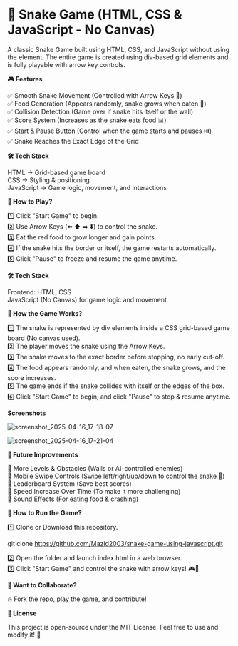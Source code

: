 # 🐍 Snake Game (HTML, CSS & JavaScript - No Canvas)

A classic Snake Game built using HTML, CSS, and JavaScript without using the <canvas> element. The entire game is created using div-based grid elements and is fully playable with arrow key controls.

**🎮 Features**

✅ Smooth Snake Movement (Controlled with Arrow Keys 🏹)<br>
✅ Food Generation (Appears randomly, snake grows when eaten 🍎)<br>
✅ Collision Detection (Game over if snake hits itself or the wall)<br>
✅ Score System (Increases as the snake eats food 📊)<br>
✅ Start & Pause Button (Control when the game starts and pauses ⏯️)<br>
✅ Snake Reaches the Exact Edge of the Grid<br>

**🛠 Tech Stack**

HTML → Grid-based game board<br>
CSS → Styling & positioning<br>
JavaScript → Game logic, movement, and interactions<br>

**📌 How to Play?**

1️⃣ Click "Start Game" to begin.<br>
2️⃣ Use Arrow Keys (⬅️ ⬆️ ➡️ ⬇️) to control the snake.<br>
3️⃣ Eat the red food to grow longer and gain points.<br>
4️⃣ If the snake hits the border or itself, the game restarts automatically.<br>
5️⃣ Click "Pause" to freeze and resume the game anytime.<br>

**🛠 Tech Stack**

Frontend: HTML, CSS<br>
JavaScript (No Canvas) for game logic and movement<br>

**🚀 How the Game Works?**

1️⃣ The snake is represented by div elements inside a CSS grid-based game board (No canvas used).<br>
2️⃣ The player moves the snake using the Arrow Keys.<br>
3️⃣ The snake moves to the exact border before stopping, no early cut-off.<br>
4️⃣ The food appears randomly, and when eaten, the snake grows, and the score increases.<br>
5️⃣ The game ends if the snake collides with itself or the edges of the box.<br>
6️⃣ Click "Start Game" to begin, and click "Pause" to stop & resume anytime.<br>

**Screenshots**

![screenshot_2025-04-16_17-18-07](https://github.com/user-attachments/assets/49ce1bf9-37c0-4c53-98b5-6593cf329034)

![screenshot_2025-04-16_17-21-04](https://github.com/user-attachments/assets/8d54b70b-1c35-4d95-ac53-03830829d6b7)

**🚀 Future Improvements**

🔹 More Levels & Obstacles (Walls or AI-controlled enemies)<br>
🔹 Mobile Swipe Controls (Swipe left/right/up/down to control the snake 📱)<br>
🔹 Leaderboard System (Save best scores)<br>
🔹 Speed Increase Over Time (To make it more challenging)<br>
🔹 Sound Effects (For eating food & crashing)<br>

**📜 How to Run the Game?**

1️⃣ Clone or Download this repository.<br>


git clone  https://github.com/Mazid2003/snake-game-using-javascript.git<br>

2️⃣ Open the folder and launch index.html in a web browser.<br>
3️⃣ Click "Start Game" and control the snake with arrow keys! 🎮🐍<br>


**💬 Want to Collaborate?**

🔥 Fork the repo, play the game, and contribute!<br>

**📜 License**

This project is open-source under the MIT License. Feel free to use and modify it! 🚀
